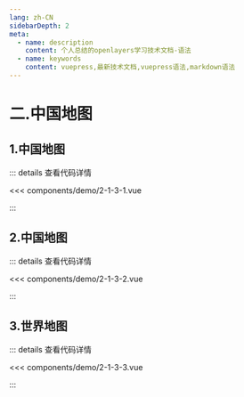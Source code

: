 ```yaml
---
lang: zh-CN
sidebarDepth: 2
meta:
  - name: description
    content: 个人总结的openlayers学习技术文档-语法
  - name: keywords
    content: vuepress,最新技术文档,vuepress语法,markdown语法
---
```


# 二.中国地图

## 1.中国地图

  <Container url="/resume/?type=openlayers&name=2-1-3-1.vue" />

::: details 查看代码详情

<<< components/demo/2-1-3-1.vue

:::

## 2.中国地图

  <Container url="/resume/?type=openlayers&name=2-1-3-2.vue" />

::: details 查看代码详情

<<< components/demo/2-1-3-2.vue

:::

## 3.世界地图

  <Container url="/resume/?type=openlayers&name=2-1-3-3.vue" />

::: details 查看代码详情

<<< components/demo/2-1-3-3.vue

:::
